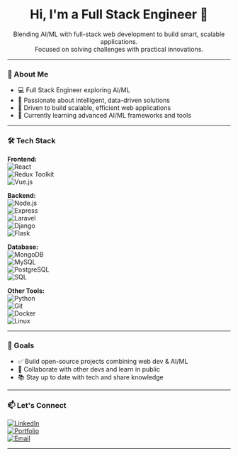 <h1 align="center">Hi, I'm a Full Stack Engineer 👋</h1>

<p align="center">
  Blending AI/ML with full-stack web development to build smart, scalable applications.<br>
  Focused on solving challenges with practical innovations.
</p>

---

### 🚀 About Me

- 💻 Full Stack Engineer exploring AI/ML
- 🧠 Passionate about intelligent, data-driven solutions
- 🎯 Driven to build scalable, efficient web applications
- 🌱 Currently learning advanced AI/ML frameworks and tools

---

### 🛠️ Tech Stack

**Frontend:**  
![React](https://img.shields.io/badge/-React-20232A?style=flat&logo=react)  
![Redux Toolkit](https://img.shields.io/badge/-Redux%20Toolkit-764ABC?style=flat&logo=redux)  
![Vue.js](https://img.shields.io/badge/-Vue.js-4FC08D?style=flat&logo=vue.js)

**Backend:**  
![Node.js](https://img.shields.io/badge/-Node.js-339933?style=flat&logo=node.js)  
![Express](https://img.shields.io/badge/-Express-000000?style=flat&logo=express)  
![Laravel](https://img.shields.io/badge/-Laravel-FF2D20?style=flat&logo=laravel)  
![Django](https://img.shields.io/badge/-Django-092E20?style=flat&logo=django)  
![Flask](https://img.shields.io/badge/-Flask-000000?style=flat&logo=flask)

**Database:**  
![MongoDB](https://img.shields.io/badge/-MongoDB-47A248?style=flat&logo=mongodb)  
![MySQL](https://img.shields.io/badge/-MySQL-4479A1?style=flat&logo=mysql)  
![PostgreSQL](https://img.shields.io/badge/-PostgreSQL-336791?style=flat&logo=postgresql)  
![SQL](https://img.shields.io/badge/-SQL-CC2927?style=flat&logo=microsoft-sql-server)

**Other Tools:**  
![Python](https://img.shields.io/badge/-Python-3776AB?style=flat&logo=python)  
![Git](https://img.shields.io/badge/-Git-F05032?style=flat&logo=git)  
![Docker](https://img.shields.io/badge/-Docker-2496ED?style=flat&logo=docker)  
![Linux](https://img.shields.io/badge/-Linux-FCC624?style=flat&logo=linux)

---

### 📌 Goals

- ✅ Build open-source projects combining web dev & AI/ML  
- 🤝 Collaborate with other devs and learn in public  
- 📚 Stay up to date with tech and share knowledge  

---

### 📫 Let's Connect

[![LinkedIn](https://img.shields.io/badge/-LinkedIn-0A66C2?style=flat&logo=linkedin&logoColor=white)](#)  
[![Portfolio](https://img.shields.io/badge/-Portfolio-121013?style=flat&logo=vercel&logoColor=white)](#)  
[![Email](https://img.shields.io/badge/-Email-D14836?style=flat&logo=gmail&logoColor=white)](mailto:your-email@example.com)

---

